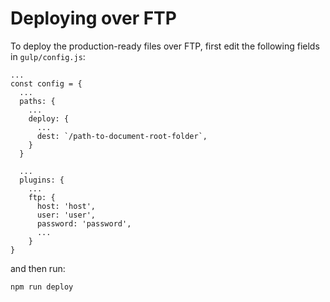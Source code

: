 Deploying over FTP
==================

To deploy the production-ready files over FTP, first edit the following fields
in `gulp/config.js`:

```
...
const config = {
  ...
  paths: {
    ...
    deploy: {
      ...
      dest: `/path-to-document-root-folder`,
    }
  }

  ...
  plugins: {
    ...
    ftp: {
      host: 'host',
      user: 'user',
      password: 'password',
      ...
    }
}
```

and then run:

```
npm run deploy
```